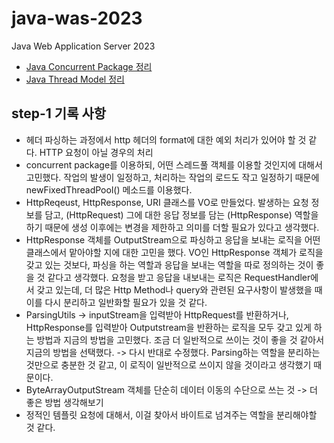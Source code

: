 # java-was-2023

Java Web Application Server 2023

- [Java Concurrent Package 정리](https://github.com/bumstead-bumstead/be-was/wiki/Java-Concurrent-Package)
- [Java Thread Model 정리](https://github.com/bumstead-bumstead/be-was/wiki/Thread-&-Java-Thread-Model)

## step-1 기록 사항
- 헤더 파싱하는 과정에서 http 헤더의 format에 대한 예외 처리가 있어야 할 것 같다. HTTP 요청이 아닐 경우의 처리 
- concurrent package를 이용하되, 어떤 스레드풀 객체를 이용할 것인지에 대해서 고민했다. 작업의 발생이 일정하고, 처리하는 작업의 로드도 작고 일정하기 때문에 newFixedThreadPool() 메소드를 이용했다.
- HttpReqeust, HttpResponse, URI 클래스를 VO로 만들었다. 발생하는 요청 정보를 담고, (HttpRequest) 그에 대한 응답 정보를 담는 (HttpResponse) 역할을 하기 때문에 생성 이후에는 변경을 제한하고 의미를 더할 필요가 있다고 생각했다.
- HttpResponse 객체를 OutputStream으로 파싱하고 응답을 보내는 로직을 어떤 클래스에서 맡아야할 지에 대한 고민을 했다. VO인 HttpResponse 객체가 로직을 갖고 있는 것보다, 파싱을 하는 역할과 응답을 보내는 역할을 따로 정의하는 것이 좋을 것 같다고 생각했다.
  요청을 받고 응답을 내보내는 로직은 RequestHandler에서 갖고 있는데, 더 많은 Http Method나 query와 관련된 요구사항이 발생했을 때 이를 다시 분리하고 일반화할 필요가 있을 것 같다.
- ParsingUtils -> inputStream을 입력받아 HttpRequest를 반환하거나, HttpResponse를 입력받아 Outputstream을 반환하는 로직을 모두 갖고 있게 하는 방법과 지금의 방법을 고민했다. 
  조금 더 일반적으로 쓰이는 것이 좋을 것 같아서 지금의 방법을 선택했다. -> 다시 반대로 수정했다. Parsing하는 역할을 분리하는 것만으로 충분한 것 같고, 이 로직이 일반적으로 쓰이지 않을 것이라고 생각했기 때문이다.
- ByteArrayOutputStream 객체를 단순히 데이터 이동의 수단으로 쓰는 것 -> 더 좋은 방법 생각해보기
- 정적인 템플릿 요청에 대해서, 이걸 찾아서 바이트로 넘겨주는 역할을 분리해야할 것 같다.
